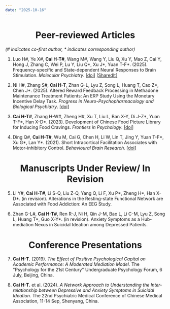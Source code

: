 ```yaml
---
date: "2025-10-16"
---
```


<h1 style="text-align: center;"> Peer-reviewed Articles </h1>

*(# indicates co-first author, \* indicates corresponding author)*
1. Luo H#, Ye X#, **Cai H-T#**, Wang M#, Wang Y, Liu Q, Xu Y, Mao Z, Cai Y, Hong J, Zhang C, Wei P, Lu Y, Liu Q\*, Xu J\*, Yuan T-F\*. (2025). Frequency-specific and State-dependent Neural Responses to Brain Stimulation. *Molecular Psychiatry*. <u>[[doi](https://doi.org/10.1038/s41380-025-02892-7)]</u> <u>[[SharedIt](https://rdcu.be/d6WsL)]</u>

2. Ni H#, Zhang S#, **Cai H-T**, Zhan G-L, Lyu Z, Song L, Huang T, Cao Z\*, Chen J\*. (2025). Altered Reward Feedback Processing in Methadone Maintenance Treatment Patients: An ERP Study Using the Monetary Incentive Delay Task. *Progress in Neuro-Psychopharmacology and Biological Psychiatry*. <u>[[doi](https://doi.org/10.1016/j.pnpbp.2025.111440)]</u>

3. **Cai H-T#**, Zhang H-W#, Zheng H#, Xu T, Liu L, Ban X-Y, Di J-Z\*, Yuan T-F\*, Han X-D\*. (2023). Development of Chinese Food Picture Library for Inducing Food Cravings. *Frontiers in Psychology*.  <u>[[doi](https://doi.org/10.3389/fpsyg.2023.1143831)]</u>

4. Ding Q#, **Cai H-T#**, Wu M, Cai G, Chen H, Li W, Lin T, Jing Y, Yuan T-F\*, Xu G\*, Lan Y\*. (2021). Short Intracortical Facilitation Associates with Motor-inhibitory Control. *Behavioural Brain Research.* <u>[[doi](https://doi.org/10.1016/j.bbr.2021.113266)]</u>

<h1 style="text-align: center;"> Manuscripts Under Review/ In Revision </h1>

5. Li Y#, **Cai H-T#**, Li S-Q, Liu Z-Q, Yang Q, Li F, Xu P\*, Zheng H\*, Han X-D\*. (in revision). Alterations in the Resting-state Functional Network are Associated with Food Addiction: An EEG Study.

6. Zhan G-L#, **Cai H-T#**, Ren R-J, Ni H, Qin J-M, Bao L, Li C-M, Lyu Z, Song L, Huang T\*, Guo X-Y\*. (in revision). Anxiety Symptoms as a Hub-mediation Nexus in Suicidal Ideation among Depressed Patients. 

<h1 style="text-align: center;"> Conference Presentations </h1>

7. **Cai H-T.** (2019). *The Effect of Positive Psychological Capital on Academic Performance: A Moderated Mediation Model.* The "Psychology for the 21st Century" Undergraduate Psychology Forum, 6 July, Beijing, China. 

8. **Cai H-T.** et al. (2024). *A Network Approach to Understanding the Inter-relationship between Depressive and Anxiety Symptoms in Suicidal Ideation.* The 22nd Psychiatric Medical Conference of Chinese Medical Association, 11-14 Sep, Shenyang, China.

